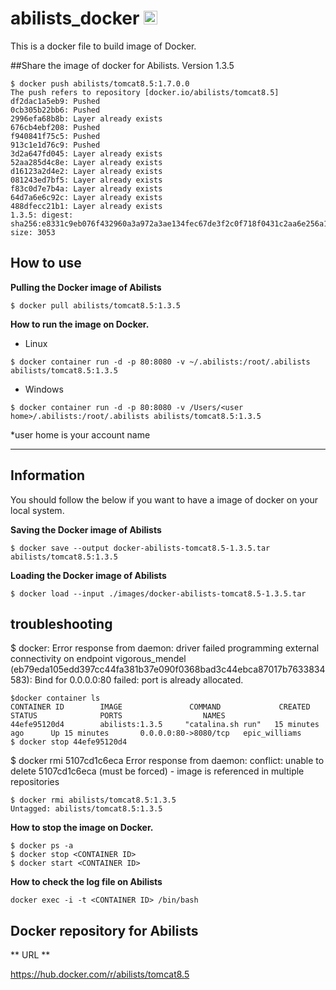 # abilists_docker <a href="http://www.abilists.com" ><img src="https://github.com/minziappa/abilists_client/blob/master/src/main/webapp/static/apps/img/abilists/logo01.png" height="22" alt="Abilists"></a>

This is a docker file to build image of Docker.

##Share the image of docker for Abilists. Version 1.3.5

```
$ docker push abilists/tomcat8.5:1.7.0.0
The push refers to repository [docker.io/abilists/tomcat8.5]
df2dac1a5eb9: Pushed 
0cb305b22bb6: Pushed 
2996efa68b8b: Layer already exists 
676cb4ebf208: Pushed 
f940841f75c5: Pushed 
913c1e1d76c9: Pushed 
3d2a647fd045: Layer already exists 
52aa285d4c8e: Layer already exists 
d16123a2d4e2: Layer already exists 
081243ed7bf5: Layer already exists 
f83c0d7e7b4a: Layer already exists 
64d7a6e6c92c: Layer already exists 
488dfecc21b1: Layer already exists 
1.3.5: digest: sha256:e8331c9eb076f432960a3a972a3ae134fec67de3f2c0f718f0431c2aa6e256a1 size: 3053
```

## How to use

**Pulling the Docker image of Abilists**

```
$ docker pull abilists/tomcat8.5:1.3.5
```

**How to run the image on Docker.**
* Linux
```
$ docker container run -d -p 80:8080 -v ~/.abilists:/root/.abilists abilists/tomcat8.5:1.3.5
```
* Windows
```
$ docker container run -d -p 80:8080 -v /Users/<user home>/.abilists:/root/.abilists abilists/tomcat8.5:1.3.5
```
*user home is your account name

---

## Information
You should follow the below if you want to have a image of docker on your local system.

**Saving the Docker image of Abilists**

```
$ docker save --output docker-abilists-tomcat8.5-1.3.5.tar abilists/tomcat8.5:1.3.5
```

**Loading the Docker image of Abilists**

```
$ docker load --input ./images/docker-abilists-tomcat8.5-1.3.5.tar
```

## troubleshooting

$ docker: Error response from daemon: driver failed programming external connectivity on endpoint vigorous_mendel (eb79eda105edd397cc44fa381b37e090f0368bad3c44ebca87017b7633834583): Bind for 0.0.0.0:80 failed: port is already allocated.

```
$docker container ls
CONTAINER ID        IMAGE               COMMAND             CREATED             STATUS              PORTS                  NAMES
44efe95120d4        abilists:1.3.5     "catalina.sh run"   15 minutes ago      Up 15 minutes       0.0.0.0:80->8080/tcp   epic_williams
$ docker stop 44efe95120d4
```

$ docker rmi 5107cd1c6eca
Error response from daemon: conflict: unable to delete 5107cd1c6eca (must be forced) - image is referenced in multiple repositories

```
$ docker rmi abilists/tomcat8.5:1.3.5
Untagged: abilists/tomcat8.5:1.3.5
```

**How to stop the image on Docker.**

```
$ docker ps -a
$ docker stop <CONTAINER ID>
$ docker start <CONTAINER ID>
```

**How to check the log file on Abilists**
```
docker exec -i -t <CONTAINER ID> /bin/bash
```

## Docker repository for Abilists
** URL **

https://hub.docker.com/r/abilists/tomcat8.5
